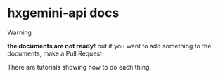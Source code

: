 # hxgemini-api docs
> [!WARNING]
> **the documents are not ready!** but if you want to add something to the documents, make a Pull Request

There are tutorials showing how to do each thing.
